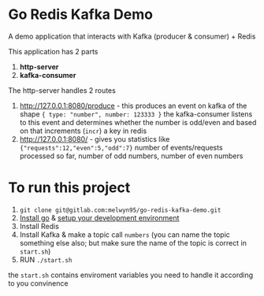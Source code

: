 
# Go Redis Kafka Demo

A demo application that interacts with Kafka (producer & consumer) + Redis

This application has 2 parts
1. **http-server**
2. **kafka-consumer**

The http-server handles 2 routes

1. http://127.0.0.1:8080/produce - this produces an event on kafka of the shape `{ type: "number", number: 123333 }` the kafka-consumer listens to this event and determines whether the number is odd/even and based on that increments (`incr`) a key in redis
2. http://127.0.0.1:8080/ - gives you statistics like `{"requests":12,"even":5,"odd":7}` number of events/requests processed so far, number of odd numbers, number of even numbers

# To run this project
 
1. ```git clone git@gitlab.com:melwyn95/go-redis-kafka-demo.git```
2. [Install go](https://www.tecmint.com/install-go-in-linux/) & [setup your development environment](https://golang.org/doc/code.html)
3. Install Redis
4. Install Kafka & make a topic call `numbers` (you can name the topic something else also; but make sure the name of the topic is correct in `start.sh`)
5. RUN `./start.sh`

the `start.sh` contains enviroment variables you need to handle it according to you convinence